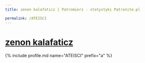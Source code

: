 ```yaml
---
title: zenon kalafaticz | Patromierz - statystyki Patronite.pl

permalink: /ATEISCI
---
```


# [zenon kalafaticz](https://patronite.pl/ATEISCI)

{% include profile.md name="ATEISCI" prefix="a" %}
